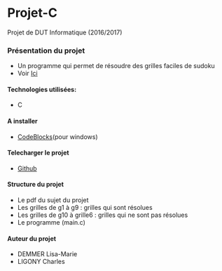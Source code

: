 # Projet-C
Projet de DUT Informatique (2016/2017)
### Présentation du projet
* Un programme qui permet de résoudre des grilles faciles de sudoku
* Voir [Ici](https://github.com/Haeliss/Projet-C/blob/master/AlgoC_Projet_16_17.pdf)

#### Technologies utilisées:
* C

#### A installer
* [CodeBlocks](http://www.codeblocks.org/downloads)(pour windows)

#### Telecharger le projet
* [Github](https://github.com/Haeliss/Projet-C)

#### Structure du projet
* Le pdf du sujet du projet
* Les grilles de g1 à g9 : grilles qui sont résolues
* Les grilles de g10 à grille6 : grilles qui ne sont pas résolues
* Le programme (main.c)

#### Auteur du projet
* DEMMER Lisa-Marie
* LIGONY Charles

